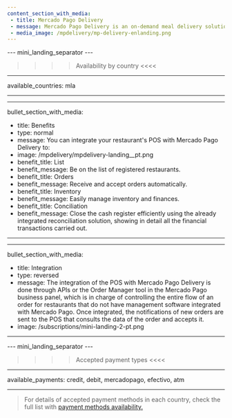 ```yaml
---
content_section_with_media: 
 - title: Mercado Pago Delivery
 - message: Mercado Pago Delivery is an on-demand meal delivery solution where the customer accesses a list of registered restaurants, selects their order, and pays directly from the Mercado Pago application.
 - media_image: /mpdelivery/mp-delivery-enlanding.png
---
```


--- mini_landing_separator ---
>>>>Availability by country <<<<
---
available_countries: mla

---

---
bullet_section_with_media: 
 - title: Benefits
 - type: normal
 - message: You can integrate your restaurant's POS with Mercado Pago Delivery to:
 - image: /mpdelivery/mpdelivery-landing__pt.png
 - benefit_title: List
 - benefit_message: Be on the list of registered restaurants.
 - benefit_title: Orders
 - benefit_message: Receive and accept orders automatically.
 - benefit_title: Inventory
 - benefit_message: Easily manage inventory and finances.
 - benefit_title: Conciliation
 - benefit_message: Close the cash register efficiently using the already integrated reconciliation solution, showing in detail all the financial transactions carried out.
---

---
bullet_section_with_media: 
 - title: Integration
 - type: reversed
 - message: The integration of the POS with Mercado Pago Delivery is done through APIs or the Order Manager tool in the Mercado Pago business panel, which is in charge of controlling the entire flow of an order for restaurants that do not have management software integrated with Mercado Pago. Once integrated, the notifications of new orders are sent to the POS that consults the data of the order and accepts it.
 - image: /subscriptions/mini-landing-2-pt.png
---

--- mini_landing_separator ---
>>>> Accepted payment types <<<<
---
available_payments: credit, debit, mercadopago, efectivo, atm

---
> For details of accepted payment methods in each country, check the full list with [payment methods availability.](/developers/en/docs/sales-processing/payment-methods)